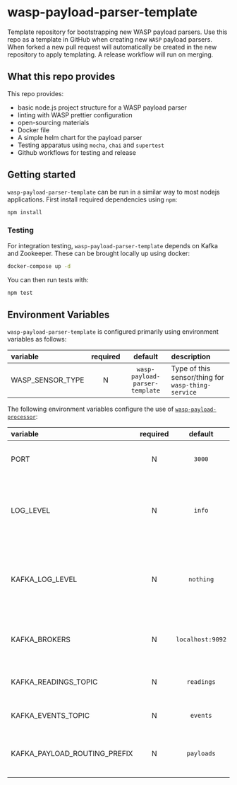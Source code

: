 # wasp-payload-parser-template

Template repository for bootstrapping new WASP payload parsers. Use this repo as a template in GitHub when creating new `WASP` payload parsers. When forked a new pull request will automatically be created in the new repository to apply templating. A release workflow will run on merging.

## What this repo provides

This repo provides:

- basic node.js project structure for a WASP payload parser
- linting with WASP prettier configuration
- open-sourcing materials
- Docker file
- A simple helm chart for the payload parser
- Testing apparatus using `mocha`, `chai` and `supertest`
- Github workflows for testing and release

## Getting started

`wasp-payload-parser-template` can be run in a similar way to most nodejs applications. First install required dependencies using `npm`:

```sh
npm install
```

### Testing
For integration testing, `wasp-payload-parser-template` depends on Kafka and Zookeeper. These can be brought locally up using docker:

```sh
docker-compose up -d
```

You can then run tests with:

```sh
npm test
```

## Environment Variables

`wasp-payload-parser-template` is configured primarily using environment variables as follows:

| variable         | required |            default             | description                                        |
| :--------------- | :------: | :----------------------------: | :------------------------------------------------- |
| WASP_SENSOR_TYPE |    N     | `wasp-payload-parser-template` | Type of this sensor/thing for `wasp-thing-service` |

The following environment variables configure the use of [`wasp-payload-processor`](https://github.com/digicatapult/wasp-payload-processor):

| variable                     | required |     default      | description                                                                             |
| :--------------------------- | :------: | :--------------: | :-------------------------------------------------------------------------------------- |
| PORT                         |    N     |      `3000`      | Port on which the service will listen                                                   |
| LOG_LEVEL                    |    N     |      `info`      | Logging level. Valid values are [`trace`, `debug`, `info`, `warn`, `error`, `fatal`]    |
| KAFKA_LOG_LEVEL              |    N     |    `nothing`     | Logging level for Kafka. Valid values are [`debug`, `info`, `warn`, `error`, `nothing`] |
| KAFKA_BROKERS                |    N     | `localhost:9092` | List of addresses for the Kafka brokers                                                 |
| KAFKA_READINGS_TOPIC         |    N     |    `readings`    | Outgoing Kafka topic for readings                                                       |
| KAFKA_EVENTS_TOPIC           |    N     |     `events`     | Outgoing Kafka topic for events                                                         |
| KAFKA_PAYLOAD_ROUTING_PREFIX |    N     |    `payloads`    | Prefix for incoming Kafka topics for payloads                                           |
